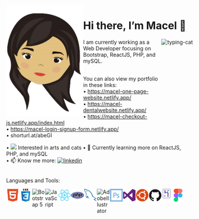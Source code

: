 <img align="left" alt="my photo" height="300px" src="https://github.com/chenghermogeno/chenghermogeno/blob/main/me.png">
<h1 class="text-capitalize"> Hi there, I’m Macel 👋</h1>
<img align="right" alt="typing-cat" height="250px" src="https://c.tenor.com/0ygiqFaX-ssAAAAC/bongo-cat-typing.gif" />

I am currently working as a Web Developer focusing on Bootstrap, ReactJS, PHP, and mySQL.</br>
</br>

You can also view my portfolio in these links: <br>
• https://macel-one-page-website.netlify.app/ <br>
• https://macel-dentalwebsite.netlify.app/ <br>
• https://macel-checkout-js.netlify.app/index.html <br>
• https://macel-login-signup-form.netlify.app/ <br>
• shorturl.at/abeGI <br>


• <img src="https://cdn1.iconfinder.com/data/icons/construction-tool-line-foreman-equipment/512/Paint_roller-256.png" width="26px" /> Interested in arts and cats • 🌱 Currently learning more on ReactJS, PHP, and mySQL </br>• 📫 Know me more: <a href="https://www.linkedin.com/in/maniecely-hermogeno/">
<img border="0" alt="linkedin" src="https://cdn-icons-png.flaticon.com/512/174/174857.png" width="26px">
</a></br></br>

Languages and Tools:

<img align="left" alt="HTML 5" color="black" width="35px" src="https://github.com/devicons/devicon/blob/d98a72cb9a6d8e543ddbddc32bac231572349e96/icons/html5/html5-plain.svg" />
<img align="left" alt="CSS" width="35px" src="https://github.com/devicons/devicon/blob/d98a72cb9a6d8e543ddbddc32bac231572349e96/icons/css3/css3-original-wordmark.svg" />
<img align="left" alt="Bootstrap 5" width="35px" src="https://raw.githubusercontent.com/jmnote/z-icons/master/svg/bootstrap.svg" />
<img align="left" alt="JavaScript" width="35px" src="https://raw.githubusercontent.com/jmnote/z-icons/master/svg/javascript.svg" />
<img align="left" alt="Reactjs" width="35px" src="https://github.com/devicons/devicon/blob/d98a72cb9a6d8e543ddbddc32bac231572349e96/icons/react/react-original.svg" />
<img align="left" alt="PHP" width="35px" src="https://github.com/devicons/devicon/blob/d98a72cb9a6d8e543ddbddc32bac231572349e96/icons/php/php-original.svg" />
<img align="left" alt="mySQL" width="35px" src="https://github.com/devicons/devicon/blob/d98a72cb9a6d8e543ddbddc32bac231572349e96/icons/mysql/mysql-original.svg" />
<img align="left" alt="AdobeIllustrator" width="35px" src="https://www.vectorlogo.zone/logos/adobe_illustrator/adobe_illustrator-icon.svg" />
<img align="left" alt="Photoshop" width="35px" src="https://github.com/devicons/devicon/blob/d98a72cb9a6d8e543ddbddc32bac231572349e96/icons/photoshop/photoshop-line.svg" />
<img align="left" alt="Visual Studio" width="35px" src="https://github.com/devicons/devicon/blob/d98a72cb9a6d8e543ddbddc32bac231572349e96/icons/visualstudio/visualstudio-plain.svg" />
<img align="left" alt="Ubuntu" width="35px" src="https://github.com/devicons/devicon/blob/d98a72cb9a6d8e543ddbddc32bac231572349e96/icons/ubuntu/ubuntu-plain.svg" />
<img align="left" alt="Github" width="35px" src="https://github.com/devicons/devicon/blob/d98a72cb9a6d8e543ddbddc32bac231572349e96/icons/github/github-original.svg" />
<a href="https://cheng-react-task-tracker.herokuapp.com/"><img align="left" alt="Heroku" width="26px" src="https://github.com/devicons/devicon/blob/d98a72cb9a6d8e543ddbddc32bac231572349e96/icons/heroku/heroku-original.svg"  /></a>
<img align="left" alt="Figma" width="35px" src="https://raw.githubusercontent.com/devicons/devicon/master/icons/figma/figma-original.svg" />


